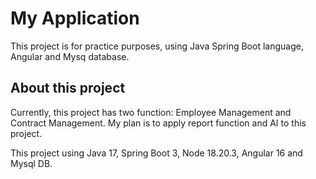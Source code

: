 # My Application

This project is for practice purposes, using Java Spring Boot language, Angular and Mysq database.

## About this project

Currently, this project has two function: Employee Management and Contract Management. My plan is to apply report function and AI to this project.

This project using Java 17, Spring Boot 3, Node 18.20.3, Angular 16 and Mysql DB.
